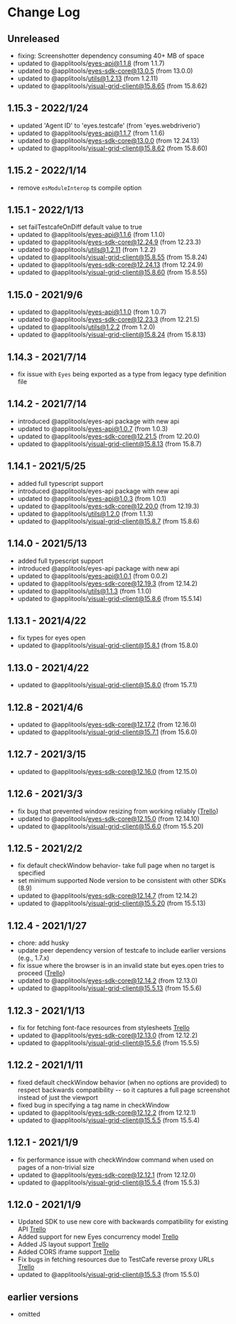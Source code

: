 # Change Log

## Unreleased

- fixing: Screenshotter dependency consuming 40+ MB of space
- updated to @applitools/eyes-api@1.1.8 (from 1.1.7)
- updated to @applitools/eyes-sdk-core@13.0.5 (from 13.0.0)
- updated to @applitools/utils@1.2.13 (from 1.2.11)
- updated to @applitools/visual-grid-client@15.8.65 (from 15.8.62)
## 1.15.3 - 2022/1/24

- updated 'Agent ID' to 'eyes.testcafe' (from 'eyes.webdriverio')
- updated to @applitools/eyes-api@1.1.7 (from 1.1.6)
- updated to @applitools/eyes-sdk-core@13.0.0 (from 12.24.13)
- updated to @applitools/visual-grid-client@15.8.62 (from 15.8.60)

## 1.15.2 - 2022/1/14

- remove `esModuleInterop` ts compile option

## 1.15.1 - 2022/1/13

- set failTestcafeOnDiff default value to true
- updated to @applitools/eyes-api@1.1.6 (from 1.1.0)
- updated to @applitools/eyes-sdk-core@12.24.9 (from 12.23.3)
- updated to @applitools/utils@1.2.11 (from 1.2.2)
- updated to @applitools/visual-grid-client@15.8.55 (from 15.8.24)
- updated to @applitools/eyes-sdk-core@12.24.13 (from 12.24.9)
- updated to @applitools/visual-grid-client@15.8.60 (from 15.8.55)

## 1.15.0 - 2021/9/6

- updated to @applitools/eyes-api@1.1.0 (from 1.0.7)
- updated to @applitools/eyes-sdk-core@12.23.3 (from 12.21.5)
- updated to @applitools/utils@1.2.2 (from 1.2.0)
- updated to @applitools/visual-grid-client@15.8.24 (from 15.8.13)

## 1.14.3 - 2021/7/14

- fix issue with `Eyes` being exported as a type from legacy type definition file

## 1.14.2 - 2021/7/14

- introduced @applitools/eyes-api package with new api
- updated to @applitools/eyes-api@1.0.7 (from 1.0.3)
- updated to @applitools/eyes-sdk-core@12.21.5 (from 12.20.0)
- updated to @applitools/visual-grid-client@15.8.13 (from 15.8.7)

## 1.14.1 - 2021/5/25

- added full typescript support
- introduced @applitools/eyes-api package with new api
- updated to @applitools/eyes-api@1.0.3 (from 1.0.1)
- updated to @applitools/eyes-sdk-core@12.20.0 (from 12.19.3)
- updated to @applitools/utils@1.2.0 (from 1.1.3)
- updated to @applitools/visual-grid-client@15.8.7 (from 15.8.6)

## 1.14.0 - 2021/5/13

- added full typescript support
- introduced @applitools/eyes-api package with new api
- updated to @applitools/eyes-api@1.0.1 (from 0.0.2)
- updated to @applitools/eyes-sdk-core@12.19.3 (from 12.14.2)
- updated to @applitools/utils@1.1.3 (from 1.1.0)
- updated to @applitools/visual-grid-client@15.8.6 (from 15.5.14)

## 1.13.1 - 2021/4/22

- fix types for eyes open
- updated to @applitools/visual-grid-client@15.8.1 (from 15.8.0)

## 1.13.0 - 2021/4/22

- updated to @applitools/visual-grid-client@15.8.0 (from 15.7.1)

## 1.12.8 - 2021/4/6

- updated to @applitools/eyes-sdk-core@12.17.2 (from 12.16.0)
- updated to @applitools/visual-grid-client@15.7.1 (from 15.6.0)

## 1.12.7 - 2021/3/15

- updated to @applitools/eyes-sdk-core@12.16.0 (from 12.15.0)

## 1.12.6 - 2021/3/3

- fix bug that prevented window resizing from working reliably ([Trello](https://trello.com/c/xNCZNfPi))
- updated to @applitools/eyes-sdk-core@12.15.0 (from 12.14.10)
- updated to @applitools/visual-grid-client@15.6.0 (from 15.5.20)

## 1.12.5 - 2021/2/2

- fix default checkWindow behavior- take full page when no target is specified
- set minimum supported Node version to be consistent with other SDKs (8.9)
- updated to @applitools/eyes-sdk-core@12.14.7 (from 12.14.2)
- updated to @applitools/visual-grid-client@15.5.20 (from 15.5.13)

## 1.12.4 - 2021/1/27

- chore: add husky
- update peer dependency version of testcafe to include earlier versions (e.g., 1.7.x)
- fix issue where the browser is in an invalid state but eyes.open tries to proceed ([Trello](https://trello.com/c/xNCZNfPi))
- updated to @applitools/eyes-sdk-core@12.14.2 (from 12.13.0)
- updated to @applitools/visual-grid-client@15.5.13 (from 15.5.6)

## 1.12.3 - 2021/1/13

- fix for fetching font-face resources from stylesheets [Trello](https://trello.com/c/DwmxtRoR)
- updated to @applitools/eyes-sdk-core@12.13.0 (from 12.12.2)
- updated to @applitools/visual-grid-client@15.5.6 (from 15.5.5)

## 1.12.2 - 2021/1/11

- fixed default checkWindow behavior (when no options are provided) to respect backwards compatibility -- so it captures a full page screenshot instead of just the viewport
- fixed bug in specifying a tag name in checkWindow
- updated to @applitools/eyes-sdk-core@12.12.2 (from 12.12.1)
- updated to @applitools/visual-grid-client@15.5.5 (from 15.5.4)

## 1.12.1 - 2021/1/9

- fix performance issue with checkWindow command when used on pages of a non-trivial size
- updated to @applitools/eyes-sdk-core@12.12.1 (from 12.12.0)
- updated to @applitools/visual-grid-client@15.5.4 (from 15.5.3)

## 1.12.0 - 2021/1/9

- Updated SDK to use new core with backwards compatibility for existing API [Trello](https://trello.com/c/MZimmaSV)
- Added support for new Eyes concurrency model [Trello](https://trello.com/c/a7xq2hlL)
- Added JS layout support [Trello](https://trello.com/c/9dzS8FhB)
- Added CORS iframe support [Trello](https://trello.com/c/wPl3ef7y)
- Fix bugs in fetching resources due to TestCafe reverse proxy URLs [Trello](https://trello.com/c/nlMUhJTp)
- updated to @applitools/visual-grid-client@15.5.3 (from 15.5.0)

## earlier versions

- omitted
